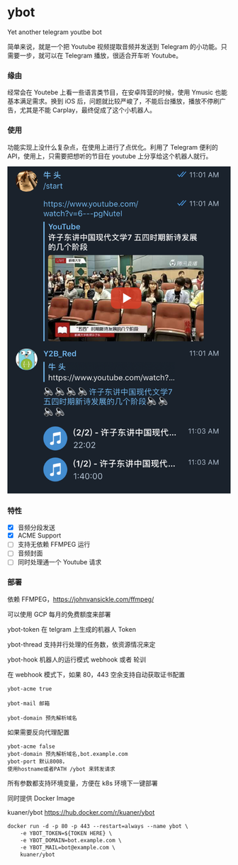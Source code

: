 # ybot

Yet another telegram youtbe bot

简单来说，就是一个把 Youtube 视频提取音频并发送到 Telegram 的小功能。只需要一步，就可以在 Telegram 播放，很适合开车听 Youtube。

### 缘由

经常会在 Youtebe 上看一些语言类节目，在安卓阵营的时候，使用 Ymusic 也能基本满足需求。换到 iOS 后，问题就比较严峻了，不能后台播放，播放不停刷广告，尤其是不能 Carplay，最终促成了这个小机器人。

### 使用

功能实现上没什么复杂点，在使用上进行了点优化。利用了 Telegram 便利的 API，使用上，只需要把想听的节目在 youtube 上分享给这个机器人就行。

![avatar](./picture/1.png)

### 特性

- [x] 音频分段发送
- [x] ACME Support
- [ ] 支持无依赖 FFMPEG 运行
- [ ] 音频封面
- [ ] 同时处理通一个 Youtube 请求

### 部署

依赖 FFMPEG，https://johnvansickle.com/ffmpeg/

可以使用 GCP 每月的免费额度来部署

ybot-token 在 telgram 上生成的机器人 Token

ybot-thread 支持并行处理的任务数，依资源情况来定

ybot-hook 机器人的运行模式 webhook 或者 轮训

在 webhook 模式下，如果 80，443 空余支持自动获取证书配置

    ybot-acme true

    ybot-mail 邮箱

    ybot-domain 预先解析域名

如果需要反向代理配置

    ybot-acme false
    ybot-domain 预先解析域名,bot.example.com
    ybot-port 默认8008，
    使用hostname或者PATH /ybot 来转发请求

所有参数都支持环境变量，方便在 k8s 环境下一键部署

同时提供 Docker Image

kuaner/ybot https://hub.docker.com/r/kuaner/ybot

```Shell
docker run -d -p 80 -p 443 --restart=always --name ybot \
    -e YBOT_TOKEN=${TOKEN HERE} \
    -e YBOT_DOMAIN=bot.example.com \
    -e YBOT_MAIL=bot@example.com \
    kuaner/ybot
```
